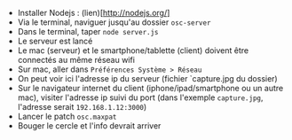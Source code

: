 
- Installer Nodejs : (lien)[http://nodejs.org/]
- Via le terminal, naviguer jusqu'au dossier `osc-server`
- Dans le terminal, taper `node server.js`
- Le serveur est lancé
- Le mac (serveur) et le smartphone/tablette (client) doivent être connectés au même réseau wifi
- Sur mac, aller dans `Préférences Système > Réseau`
- On peut voir ici l'adresse ip du serveur (fichier `capture.jpg du dossier)
- Sur le navigateur internet du client (iphone/ipad/smartphone ou un autre mac), visiter l'adresse ip suivi du port (dans l'exemple `capture.jpg`, l'adresse serait `192.168.1.12:3000`)
- Lancer le patch `osc.maxpat`
- Bouger le cercle et l'info devrait arriver